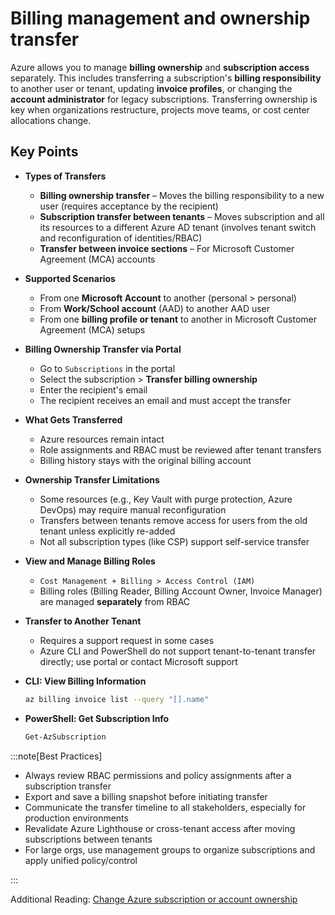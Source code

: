 # Billing management and ownership transfer

Azure allows you to manage **billing ownership** and **subscription access** separately. This includes transferring a subscription's **billing responsibility** to another user or tenant, updating **invoice profiles**, or changing the **account administrator** for legacy subscriptions. Transferring ownership is key when organizations restructure, projects move teams, or cost center allocations change.

## Key Points

- **Types of Transfers**
  - **Billing ownership transfer** – Moves the billing responsibility to a new user (requires acceptance by the recipient)
  - **Subscription transfer between tenants** – Moves subscription and all its resources to a different Azure AD tenant (involves tenant switch and reconfiguration of identities/RBAC)
  - **Transfer between invoice sections** – For Microsoft Customer Agreement (MCA) accounts
- **Supported Scenarios**
  - From one **Microsoft Account** to another (personal > personal)
  - From **Work/School account** (AAD) to another AAD user
  - From one **billing profile or tenant** to another in Microsoft Customer Agreement (MCA) setups
- **Billing Ownership Transfer via Portal**
  - Go to `Subscriptions` in the portal
  - Select the subscription > **Transfer billing ownership**
  - Enter the recipient's email
  - The recipient receives an email and must accept the transfer
- **What Gets Transferred**
  - Azure resources remain intact
  - Role assignments and RBAC must be reviewed after tenant transfers
  - Billing history stays with the original billing account
- **Ownership Transfer Limitations**
  - Some resources (e.g., Key Vault with purge protection, Azure DevOps) may require manual reconfiguration
  - Transfers between tenants remove access for users from the old tenant unless explicitly re-added
  - Not all subscription types (like CSP) support self-service transfer
- **View and Manage Billing Roles**
  - `Cost Management + Billing > Access Control (IAM)`
  - Billing roles (Billing Reader, Billing Account Owner, Invoice Manager) are managed **separately** from RBAC
- **Transfer to Another Tenant**
  - Requires a support request in some cases
  - Azure CLI and PowerShell do not support tenant-to-tenant transfer directly; use portal or contact Microsoft support
- **CLI: View Billing Information**

  ```bash title="Shell"
  az billing invoice list --query "[].name"
  ```

- **PowerShell: Get Subscription Info**

  ```powershell title="PowerShell"
  Get-AzSubscription
  ```

:::note[Best Practices]

- Always review RBAC permissions and policy assignments after a subscription transfer
- Export and save a billing snapshot before initiating transfer
- Communicate the transfer timeline to all stakeholders, especially for production environments
- Revalidate Azure Lighthouse or cross-tenant access after moving subscriptions between tenants
- For large orgs, use management groups to organize subscriptions and apply unified policy/control

:::

Additional Reading: [Change Azure subscription or account ownership](https://learn.microsoft.com/en-us/azure/cost-management-billing/manage/direct-ea-administration#change-azure-subscription-or-account-ownership)
